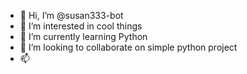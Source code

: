 - 👋 Hi, I’m @susan333-bot
- 👀 I’m interested in cool things
- 🌱 I’m currently learning Python
- 💞️ I’m looking to collaborate on simple python project
- 📫 

<!---
susan333-bot/susan333-bot is a ✨ special ✨ repository because its `README.md` (this file) appears on your GitHub profile.
You can click the Preview link to take a look at your changes.
--->
